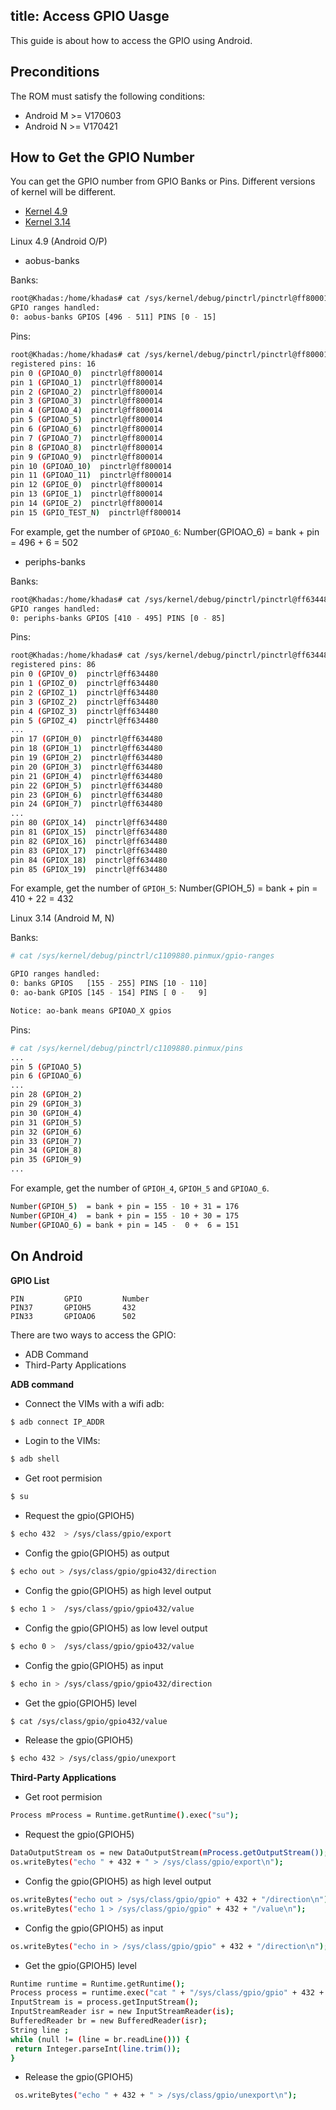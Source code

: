 title: Access GPIO Uasge
---

This guide is about how to access the GPIO using Android.

## Preconditions

The ROM must satisfy the following conditions:

* Android M     >= V170603
* Android N     >= V170421

## How to Get the GPIO Number
You can get the GPIO number from GPIO Banks or Pins. Different versions of kernel will be different.


<ul class="nav nav-tabs" id="myTab" role="tablist">
  <li class="nav-item" role="presentation">
    <a class="nav-link active" id="home-tab" data-toggle="tab" href="#4.9-pins" role="tab" aria-controls="4.9" aria-selected="true">Kernel 4.9</a>
  </li>
  <li class="nav-item" role="presentation">
    <a class="nav-link" id="profile-tab" data-toggle="tab" href="#3.14-pins" role="tab" aria-controls="3.14" aria-selected="false">Kernel 3.14</a>
  </li>
</ul>
<div class="tab-content" id="myTabContent">
<div class="tab-pane fade show active" id="4.9-pins" role="tabpanel" aria-labelledby="4.9-tab">

Linux 4.9 (Android O/P)

* aobus-banks

Banks:

```bash
root@Khadas:/home/khadas# cat /sys/kernel/debug/pinctrl/pinctrl@ff800014/gpio-ranges
GPIO ranges handled:
0: aobus-banks GPIOS [496 - 511] PINS [0 - 15]
```

Pins:
```bash
root@Khadas:/home/khadas# cat /sys/kernel/debug/pinctrl/pinctrl@ff800014/pins
registered pins: 16
pin 0 (GPIOAO_0)  pinctrl@ff800014
pin 1 (GPIOAO_1)  pinctrl@ff800014
pin 2 (GPIOAO_2)  pinctrl@ff800014
pin 3 (GPIOAO_3)  pinctrl@ff800014
pin 4 (GPIOAO_4)  pinctrl@ff800014
pin 5 (GPIOAO_5)  pinctrl@ff800014
pin 6 (GPIOAO_6)  pinctrl@ff800014
pin 7 (GPIOAO_7)  pinctrl@ff800014
pin 8 (GPIOAO_8)  pinctrl@ff800014
pin 9 (GPIOAO_9)  pinctrl@ff800014
pin 10 (GPIOAO_10)  pinctrl@ff800014
pin 11 (GPIOAO_11)  pinctrl@ff800014
pin 12 (GPIOE_0)  pinctrl@ff800014
pin 13 (GPIOE_1)  pinctrl@ff800014
pin 14 (GPIOE_2)  pinctrl@ff800014
pin 15 (GPIO_TEST_N)  pinctrl@ff800014
```

For example, get the number of `GPIOAO_6`:
Number(GPIOAO_6) = bank + pin = 496 + 6 = 502

* periphs-banks

Banks:

```bash
root@Khadas:/home/khadas# cat /sys/kernel/debug/pinctrl/pinctrl@ff634480/gpio-ranges
GPIO ranges handled:
0: periphs-banks GPIOS [410 - 495] PINS [0 - 85]
```

Pins:
```bash
root@Khadas:/home/khadas# cat /sys/kernel/debug/pinctrl/pinctrl@ff634480/pins
registered pins: 86
pin 0 (GPIOV_0)  pinctrl@ff634480
pin 1 (GPIOZ_0)  pinctrl@ff634480
pin 2 (GPIOZ_1)  pinctrl@ff634480
pin 3 (GPIOZ_2)  pinctrl@ff634480
pin 4 (GPIOZ_3)  pinctrl@ff634480
pin 5 (GPIOZ_4)  pinctrl@ff634480
...
pin 17 (GPIOH_0)  pinctrl@ff634480
pin 18 (GPIOH_1)  pinctrl@ff634480
pin 19 (GPIOH_2)  pinctrl@ff634480
pin 20 (GPIOH_3)  pinctrl@ff634480
pin 21 (GPIOH_4)  pinctrl@ff634480
pin 22 (GPIOH_5)  pinctrl@ff634480
pin 23 (GPIOH_6)  pinctrl@ff634480
pin 24 (GPIOH_7)  pinctrl@ff634480
...
pin 80 (GPIOX_14)  pinctrl@ff634480
pin 81 (GPIOX_15)  pinctrl@ff634480
pin 82 (GPIOX_16)  pinctrl@ff634480
pin 83 (GPIOX_17)  pinctrl@ff634480
pin 84 (GPIOX_18)  pinctrl@ff634480
pin 85 (GPIOX_19)  pinctrl@ff634480
```

For example, get the number of `GPIOH_5`:
Number(GPIOH_5) = bank + pin = 410 + 22 = 432

</div>
<div class="tab-pane fade" id="3.14-pins" role="tabpanel" aria-labelledby="3.14-tab">

Linux 3.14 (Android M, N)

Banks:

```bash
# cat /sys/kernel/debug/pinctrl/c1109880.pinmux/gpio-ranges

GPIO ranges handled:
0: banks GPIOS   [155 - 255] PINS [10 - 110]
0: ao-bank GPIOS [145 - 154] PINS [ 0 -   9]

Notice: ao-bank means GPIOAO_X gpios
```

Pins:
```bash
# cat /sys/kernel/debug/pinctrl/c1109880.pinmux/pins
...
pin 5 (GPIOAO_5)
pin 6 (GPIOAO_6)
...
pin 28 (GPIOH_2)
pin 29 (GPIOH_3)
pin 30 (GPIOH_4)
pin 31 (GPIOH_5)
pin 32 (GPIOH_6)
pin 33 (GPIOH_7)
pin 34 (GPIOH_8)
pin 35 (GPIOH_9)
...
```

For example, get the number of `GPIOH_4`, `GPIOH_5` and `GPIOAO_6`.

```bash
Number(GPIOH_5)  = bank + pin = 155 - 10 + 31 = 176
Number(GPIOH_4)  = bank + pin = 155 - 10 + 30 = 175
Number(GPIOAO_6) = bank + pin = 145 -  0 +  6 = 151
```
</div>
</div>

## On Android

**GPIO List**

```
PIN         GPIO         Number
PIN37       GPIOH5       432
PIN33       GPIOAO6      502
```

There are two ways to access the GPIO:

* ADB Command
* Third-Party Applications 

**ADB command**

* Connect the VIMs with a wifi adb:

```bash
$ adb connect IP_ADDR 
```

* Login to the VIMs:

```bash
$ adb shell
```

* Get root permision

```bash
$ su
```

* Request the gpio(GPIOH5)

```bash
$ echo 432  > /sys/class/gpio/export
```

* Config the gpio(GPIOH5) as  output

```bash
$ echo out > /sys/class/gpio/gpio432/direction
```

* Config the gpio(GPIOH5) as high level output

```bash
$ echo 1 >  /sys/class/gpio/gpio432/value
```

* Config  the gpio(GPIOH5) as low level output

```bash
$ echo 0 >  /sys/class/gpio/gpio432/value
```

* Config the gpio(GPIOH5) as input

```bash
$ echo in > /sys/class/gpio/gpio432/direction
```

* Get the gpio(GPIOH5) level

```bash
$ cat /sys/class/gpio/gpio432/value
```

* Release the gpio(GPIOH5)

```bash
$ echo 432 > /sys/class/gpio/unexport
```

**Third-Party Applications**

* Get root permision

```bash
Process mProcess = Runtime.getRuntime().exec("su");
```

* Request the gpio(GPIOH5)

```bash
DataOutputStream os = new DataOutputStream(mProcess.getOutputStream());
os.writeBytes("echo " + 432 + " > /sys/class/gpio/export\n");
```

* Config the gpio(GPIOH5) as high level output

```bash
os.writeBytes("echo out > /sys/class/gpio/gpio" + 432 + "/direction\n");
os.writeBytes("echo 1 > /sys/class/gpio/gpio" + 432 + "/value\n");
```

* Config the gpio(GPIOH5) as input

```bash
os.writeBytes("echo in > /sys/class/gpio/gpio" + 432 + "/direction\n");
```

* Get the gpio(GPIOH5) level

```bash
Runtime runtime = Runtime.getRuntime(); 
Process process = runtime.exec("cat " + "/sys/class/gpio/gpio" + 432 + "/value");  
InputStream is = process.getInputStream(); 
InputStreamReader isr = new InputStreamReader(is); 
BufferedReader br = new BufferedReader(isr); 
String line ; 
while (null != (line = br.readLine())) { 
 return Integer.parseInt(line.trim()); 
} 
```

* Release the gpio(GPIOH5)

```bash
 os.writeBytes("echo " + 432 + " > /sys/class/gpio/unexport\n");
```

